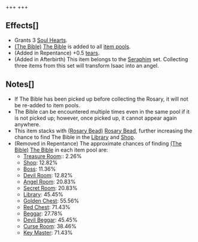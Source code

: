 +++
+++

Effects[]
---------


* Grants 3 [Soul Hearts](/wiki/Soul_Heart "Soul Heart").
* [(The Bible)](/wiki/The_Bible "The Bible") [The Bible](/wiki/The_Bible "The Bible") is added to all [item pools](/wiki/Item_pool "Item pool").
* (Added in Repentance) +0.5 [tears](/wiki/Tears "Tears").
* (Added in Afterbirth) This item belongs to the [Seraphim](/wiki/Seraphim_(Transformation) "Seraphim (Transformation)") set. Collecting three items from this set will transform Isaac into an angel.


Notes[]
-------


* If The Bible has been picked up before collecting the Rosary, it will not be re-added to item pools.
* The Bible can be encountered multiple times even in the same pool if it is not picked up; however, once picked up, it cannot appear again anywhere.
* This item stacks with [(Rosary Bead)](/wiki/Rosary_Bead "Rosary Bead") [Rosary Bead](/wiki/Rosary_Bead "Rosary Bead"), further increasing the chance to find The Bible in the [Library](/wiki/Library "Library") and [Shop](/wiki/Shop "Shop").
* (Removed in Repentance) The approximate chances of finding [(The Bible)](/wiki/The_Bible "The Bible") [The Bible](/wiki/The_Bible "The Bible") in each item pool are:
	+ [Treasure Room](/wiki/Treasure_Room_(Item_Pool) "Treasure Room (Item Pool)"):: 2.26%
	+ [Shop](/wiki/Shop_(Item_Pool) "Shop (Item Pool)"): 12.82%
	+ [Boss](/wiki/Boss_(Item_Pool) "Boss (Item Pool)"): 11.36%
	+ [Devil Room](/wiki/Devil_Room_(Item_Pool) "Devil Room (Item Pool)"): 12.82%
	+ [Angel Room](/wiki/Angel_Room_(Item_Pool) "Angel Room (Item Pool)"): 20.83%
	+ [Secret Room](/wiki/Secret_Room_(Item_Pool) "Secret Room (Item Pool)"): 20.83%
	+ [Library](/wiki/Library_(Item_Pool) "Library (Item Pool)"): 45.45%
	+ [Golden Chest](/wiki/Golden_Chest_(Item_Pool) "Golden Chest (Item Pool)"): 55.56%
	+ [Red Chest](/wiki/Red_Chest_(Item_Pool) "Red Chest (Item Pool)"): 71.43%
	+ [Beggar](/wiki/Beggar_(Item_Pool) "Beggar (Item Pool)"): 27.78%
	+ [Devil Beggar](/wiki/Devil_Beggar_(Item_Pool) "Devil Beggar (Item Pool)"): 45.45%
	+ [Curse Room](/wiki/Curse_Room_(Item_Pool) "Curse Room (Item Pool)"): 38.46%
	+ [Key Master](/wiki/Key_Master_(Item_Pool) "Key Master (Item Pool)"): 71.43%


